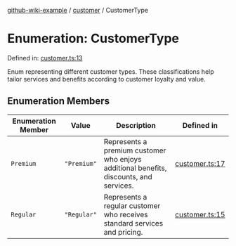 [github-wiki-example](../wiki/Home) / [customer](../wiki/customer) / CustomerType

# Enumeration: CustomerType

Defined in: [customer.ts:13](https://github.com/typedoc2md/dummy-typescript-api/blob/main/src/customer.ts#L13)

Enum representing different customer types.
These classifications help tailor services and benefits according to customer loyalty and value.

## Enumeration Members

| Enumeration Member | Value | Description | Defined in |
| ------ | ------ | ------ | ------ |
| <a id="premium"></a> `Premium` | `"Premium"` | Represents a premium customer who enjoys additional benefits, discounts, and services. | [customer.ts:17](https://github.com/typedoc2md/dummy-typescript-api/blob/main/src/customer.ts#L17) |
| <a id="regular"></a> `Regular` | `"Regular"` | Represents a regular customer who receives standard services and pricing. | [customer.ts:15](https://github.com/typedoc2md/dummy-typescript-api/blob/main/src/customer.ts#L15) |
